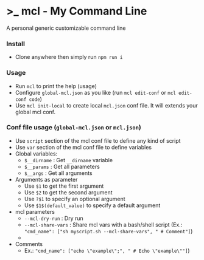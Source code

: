 # >_ mcl - My Command Line
A personal generic customizable command line

### Install
- Clone anywhere then simply run `npm run i`

### Usage
- Run `mcl` to print the help (usage)
- Configure `global-mcl.json` as you like (run `mcl edit-conf` or `mcl edit-conf code`)
- Use `mcl init-local` to create local `mcl.json` conf file. It will extends your global mcl conf.

### Conf file usage (`global-mcl.json` or `mcl.json`)
- Use `script` section of the mcl conf file to define any kind of script
- Use `var` section of the mcl conf file to define variables
- Global variables:
    * `$__dirname`  : Get `__dirname` variable
    * `$__params`   : Get all parameters
    * `$__args`     : Get all arguments
- Arguments as parameter
    * Use `$1` to get the first argument
    * Use `$2` to get the second argument
    * Use `?$1` to specify an optional argument
    * Use `$1$(default_value)` to specify a default argument
- mcl parameters
    * `--mcl-dry-run`       : Dry run
    * `--mcl-share-vars`    : Share mcl vars with a bash/shell script 
        (Ex.: `"cmd_name": ["sh myscript.sh --mcl-share-vars", " # Comment"]`)
    * 
- Comments
    * Ex.: `"cmd_name": ["echo \"example\";", " # Echo \"example\""]`)


